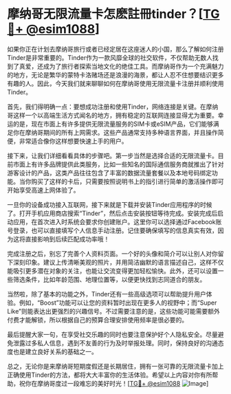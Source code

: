 # 摩纳哥无限流量卡怎麽註冊tinder？[[TG💪+ @esim1088](https://t.me/s/esim1088)]

如果你正在计划去摩纳哥旅行或者已经定居在这座迷人的小国，那么了解如何注册Tinder是非常重要的。Tinder作为一款风靡全球的社交软件，不仅帮助无数人找到了真爱，还成为了旅行者探索当地文化的绝佳工具。而摩纳哥作为一个充满魅力的地方，无论是繁华的蒙特卡洛赌场还是浪漫的海景，都让人忍不住想要结识更多有趣的人。因此，今天我们就来聊聊如何在摩纳哥使用无限流量卡注册并顺利使用Tinder。

首先，我们得明确一点：要想成功注册和使用Tinder，网络连接是关键。在摩纳哥这样一个以高端生活方式闻名的地方，拥有稳定的互联网连接显得尤为重要。幸运的是，现在市面上有许多提供无限流量服务的SIM卡或eSIM产品，它们能够满足你在摩纳哥期间的所有上网需求。这些产品通常支持多种语言界面，并且操作简便，非常适合像你这样想要快速上手的用户。

接下来，让我们详细看看具体的步骤吧。第一步当然是选择合适的无限流量卡。目前市面上有许多品牌提供此类服务，比如一些知名的国际通信服务商就推出了针对游客设计的产品，这类产品往往包含了丰富的数据流量套餐以及本地号码绑定功能。当你购买了这样的卡后，只需要按照说明书上的指引进行简单的激活操作即可开始享受高速上网体验了。

一旦你的设备成功接入互联网，接下来就是下载并安装Tinder应用程序的时候了。打开手机应用商店搜索“Tinder”，然后点击安装按钮等待完成。安装完成后启动应用，在首次进入时系统会要求你创建账户。这里你可以选择通过Facebook账号登录，也可以直接填写个人信息手动注册。记住要确保填写的信息真实有效，因为这将直接影响到后续匹配成功率哦！

完成注册之后，别忘了完善个人资料页面。一个好的头像和简介可以让别人对你留下深刻印象。建议上传清晰美观的照片，并用简洁幽默的语言描述自己，这样不仅能吸引更多潜在对象的关注，也能让交流变得更加轻松愉快。此外，还可以设置一些筛选条件，比如年龄范围、地理位置等，以便更快找到志同道合的朋友。

当然啦，除了基本的功能之外，Tinder还有一些高级选项可以帮助提升用户体验。例如，“Boost”功能可以让您的资料暂时出现在更多人的视野中；而“Super Like”则能表达出更强烈的兴趣信号。不过需要注意的是，这些功能可能需要额外付费才能解锁，所以根据自己的预算合理安排使用频率是很必要的。

最后提醒大家一句，在享受社交乐趣的同时也要注意保护好个人隐私安全。尽量避免泄露过多私人信息，遇到不友善的行为及时举报处理。同时，保持良好的沟通态度也是建立良好关系的基础之一。

总之，无论你是来摩纳哥短期度假还是长期居住，拥有一张可靠的无限流量卡加上正确使用Tinder的方法，都将大大丰富你的生活体验。希望以上内容对你有所帮助，祝你在摩纳哥度过一段难忘的美好时光！[[TG💪+ @esim1088](https://t.me/s/esim1088) ![Image](https://i.postimg.cc/4NQfJmqS/Snipaste-2025-05-13-00-14-12.png)]